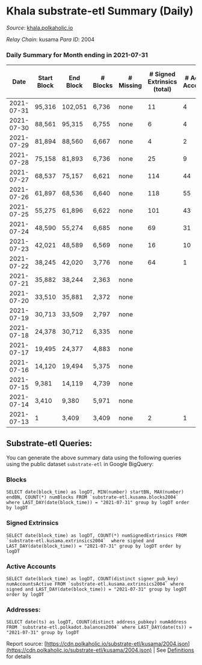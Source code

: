 # Khala substrate-etl Summary (Daily)

_Source_: [khala.polkaholic.io](https://khala.polkaholic.io)

*Relay Chain*: kusama
*Para ID*: 2004



### Daily Summary for Month ending in 2021-07-31


| Date | Start Block | End Block | # Blocks | # Missing | # Signed Extrinsics (total) | # Active Accounts | # Addresses with Balances | # Events | # Transfers | # XCM Transfers In | # XCM Transfers Out |
| ---- | ----------- | --------- | -------- | --------- | --------------------------- | ----------------- | ------------------------- | -------- | ----------- | ------------------ | ------------------- |
| 2021-07-31 | 95,316 | 102,051 | 6,736 | none  | 11 | 4 | 3,172 | 13,508 |   |   |   |
| 2021-07-30 | 88,561 | 95,315 | 6,755 | none  | 6 | 4 |  | 13,530 |   |   |   |
| 2021-07-29 | 81,894 | 88,560 | 6,667 | none  | 4 | 2 |  | 13,349 |   |   |   |
| 2021-07-28 | 75,158 | 81,893 | 6,736 | none  | 25 | 9 |  | 13,529 |   |   |   |
| 2021-07-27 | 68,537 | 75,157 | 6,621 | none  | 114 | 44 |  | 13,476 |   |   |   |
| 2021-07-26 | 61,897 | 68,536 | 6,640 | none  | 118 | 55 |  | 13,523 |   |   |   |
| 2021-07-25 | 55,275 | 61,896 | 6,622 | none  | 101 | 43 |  | 13,453 |   |   |   |
| 2021-07-24 | 48,590 | 55,274 | 6,685 | none  | 69 | 31 |  | 13,517 |   |   |   |
| 2021-07-23 | 42,021 | 48,589 | 6,569 | none  | 16 | 10 |  | 13,180 |   |   |   |
| 2021-07-22 | 38,245 | 42,020 | 3,776 | none  | 64 | 1 |  | 23,006 | 6,051 ($2,043,804.61) |   |   |
| 2021-07-21 | 35,882 | 38,244 | 2,363 | none  |  |  |  | 4,731 |   |   |   |
| 2021-07-20 | 33,510 | 35,881 | 2,372 | none  |  |  |  | 4,745 |   |   |   |
| 2021-07-19 | 30,713 | 33,509 | 2,797 | none  |  |  |  | 5,595 |   |   |   |
| 2021-07-18 | 24,378 | 30,712 | 6,335 | none  |  |  |  | 12,677 |   |   |   |
| 2021-07-17 | 19,495 | 24,377 | 4,883 | none  |  |  |  | 9,772 |   |   |   |
| 2021-07-16 | 14,120 | 19,494 | 5,375 | none  |  |  |  | 10,756 |   |   |   |
| 2021-07-15 | 9,381 | 14,119 | 4,739 | none  |  |  |  | 9,480 |   |   |   |
| 2021-07-14 | 3,410 | 9,380 | 5,971 | none  |  |  |  | 11,949 |   |   |   |
| 2021-07-13 | 1 | 3,409 | 3,409 | none  | 2 | 1 |  | 6,826 |   |   |   |

## Substrate-etl Queries:
You can generate the above summary data using the following queries using the public dataset `substrate-etl` in Google BigQuery:


### Blocks
```
SELECT date(block_time) as logDT, MIN(number) startBN, MAX(number) endBN, COUNT(*) numBlocks FROM `substrate-etl.kusama.blocks2004`  where LAST_DAY(date(block_time)) = "2021-07-31" group by logDT order by logDT
```


### Signed Extrinsics
```
SELECT date(block_time) as logDT, COUNT(*) numSignedExtrinsics FROM `substrate-etl.kusama.extrinsics2004`  where signed and LAST_DAY(date(block_time)) = "2021-07-31" group by logDT order by logDT
```


### Active Accounts
```
SELECT date(block_time) as logDT, COUNT(distinct signer_pub_key) numAccountsActive FROM `substrate-etl.kusama.extrinsics2004` where signed and LAST_DAY(date(block_time)) = "2021-07-31" group by logDT order by logDT
```


### Addresses:
```
SELECT date(ts) as logDT, COUNT(distinct address_pubkey) numAddress FROM `substrate-etl.polkadot.balances2004` where LAST_DAY(date(ts)) = "2021-07-31" group by logDT
```



Report source: [https://cdn.polkaholic.io/substrate-etl/kusama/2004.json](https://cdn.polkaholic.io/substrate-etl/kusama/2004.json) | See [Definitions](/DEFINITIONS.md) for details
